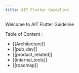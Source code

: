 ```yaml
---
title: AIT Flutter Guideline
---
```


Welcome to AIT Flutter Guideline

Table of Content :

- [[Architecture]]
- [[pub_dev]]
- [[product_related]]
- [[internal_tools]]
- [[roadmap]]
